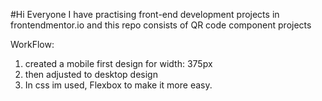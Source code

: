 #Hi Everyone
I have practising front-end development projects in frontendmentor.io and this repo consists of QR code component projects

WorkFlow:
1) created a mobile first design for width: 375px
2) then adjusted to desktop design 
3) In css im used, Flexbox to make it more easy.
